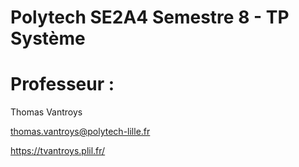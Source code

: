 # Polytech SE2A4 Semestre 8 - TP Système

# Professeur :

Thomas Vantroys

thomas.vantroys@polytech-lille.fr

https://tvantroys.plil.fr/
